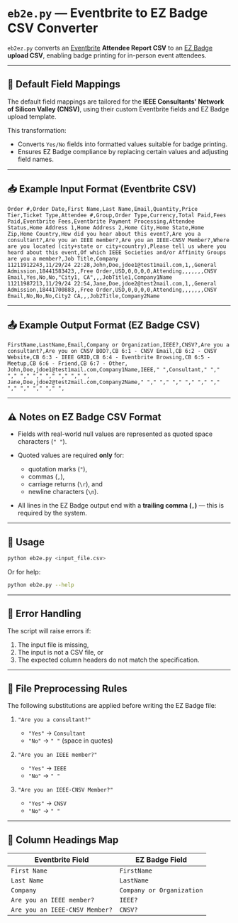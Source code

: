 # `eb2e.py` — Eventbrite to EZ Badge CSV Converter

`eb2ez.py` converts an [Eventbrite](https://www.eventbrite.com/) **Attendee Report CSV** to an [EZ Badge](https://ez-badge.com/) **upload CSV**, enabling badge printing for in-person event attendees.

---

## 🧾 Default Field Mappings

The default field mappings are tailored for the **IEEE Consultants' Network of Silicon Valley (CNSV)**, using their custom Eventbrite fields and EZ Badge upload template.

This transformation:

* Converts `Yes/No` fields into formatted values suitable for badge printing.
* Ensures EZ Badge compliance by replacing certain values and adjusting field names.

---

## 📥 Example Input Format (Eventbrite CSV)

```
Order #,Order Date,First Name,Last Name,Email,Quantity,Price Tier,Ticket Type,Attendee #,Group,Order Type,Currency,Total Paid,Fees Paid,Eventbrite Fees,Eventbrite Payment Processing,Attendee Status,Home Address 1,Home Address 2,Home City,Home State,Home Zip,Home Country,How did you hear about this event?,Are you a consultant?,Are you an IEEE member?,Are you an IEEE-CNSV Member?,Where are you located (city+state or city+country),Please tell us where you heard about this event,Of which IEEE Societies and/or Affinity Groups are you a member?,Job Title,Company
11211912243,11/29/24 22:28,John,Doe,jdoe1@test1mail.com,1,,General Admission,18441583423,,Free Order,USD,0,0,0,0,Attending,,,,,,,CNSV Email,Yes,No,No,"City1, CA",,,JobTitle1,Company1Name
11211987213,11/29/24 22:54,Jane,Doe,jdoe2@test2mail.com,1,,General Admission,18441700883,,Free Order,USD,0,0,0,0,Attending,,,,,,,CNSV Email,No,No,No,City2 CA,,,Job2Title,Company2Name
```

---

## 📤 Example Output Format (EZ Badge CSV)

```
FirstName,LastName,Email,Company or Organization,IEEE?,CNSV?,Are you a consultant?,Are you on CNSV BOD?,CB 6:1 - CNSV Email,CB 6:2 - CNSV Website,CB 6:3 - IEEE GRID,CB 6:4 - Eventbrite Browsing,CB 6:5 - Meetup,CB 6:6 - Friend,CB 6:7 - Other,
John,Doe,jdoe1@test1mail.com,Company1Name,IEEE," ",Consultant," "," "," "," "," "," "," "," ",
Jane,Doe,jdoe2@test2mail.com,Company2Name," "," "," "," "," "," "," "," "," "," "," ",
```

---

## ⚠️ Notes on EZ Badge CSV Format

* Fields with real-world null values are represented as quoted space characters (`" "`).
* Quoted values are required **only** for:

  * quotation marks (`"`),
  * commas (`,`),
  * carriage returns (`\r`), and
  * newline characters (`\n`).
* All lines in the EZ Badge output end with a **trailing comma (`,`)** — this is required by the system.

---

## 🧰 Usage

```bash
python eb2e.py <input_file.csv>
```

Or for help:

```bash
python eb2e.py --help
```

---

## 🛑 Error Handling

The script will raise errors if:

1. The input file is missing,
2. The input is not a CSV file, or
3. The expected column headers do not match the specification.

---

## 🧹 File Preprocessing Rules

The following substitutions are applied before writing the EZ Badge file:

1. `"Are you a consultant?"`

   * `"Yes"` → `Consultant`
   * `"No"`  → `" "` (space in quotes)

2. `"Are you an IEEE member?"`

   * `"Yes"` → `IEEE`
   * `"No"`  → `" "`

3. `"Are you an IEEE-CNSV Member?"`

   * `"Yes"` → `CNSV`
   * `"No"`  → `" "`

---

## 🔁 Column Headings Map

| Eventbrite Field               | EZ Badge Field            |
| ------------------------------ | ------------------------- |
| `First Name`                   | `FirstName`               |
| `Last Name`                    | `LastName`                |
| `Company`                      | `Company or Organization` |
| `Are you an IEEE member?`      | `IEEE?`                   |
| `Are you an IEEE-CNSV Member?` | `CNSV?`                   |

